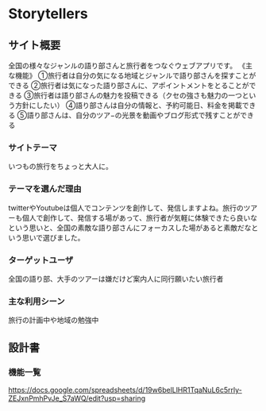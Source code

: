 # Storytellers

## サイト概要
全国の様々なジャンルの語り部さんと旅行者をつなぐウェブアプリです。
《主な機能》
①旅行者は自分の気になる地域とジャンルで語り部さんを探すことができる
②旅行者は気になった語り部さんに、アポイントメントをとることができる
③旅行者は語り部さんの魅力を投稿できる（クセの強さも魅力の一つという方針にしたい）
④語り部さんは自分の情報と、予約可能日、料金を掲載できる
⑤語り部さんは、自分のツア−の光景を動画やブログ形式で残すことができる


### サイトテーマ
いつもの旅行をちょっと大人に。

### テーマを選んだ理由
twitterやYoutubeは個人でコンテンツを創作して、発信しますよね。旅行のツアーも個人で創作して、発信する場があって、旅行者が気軽に体験できたら良いなという思いと、全国の素敵な語り部さんにフォーカスした場があると素敵だなという思いで選びました。

### ターゲットユーザ
全国の語り部、大手のツアーは嫌だけど案内人に同行願いたい旅行者

### 主な利用シーン
旅行の計画中や地域の勉強中

## 設計書

### 機能一覧
https://docs.google.com/spreadsheets/d/19w6belLlHR1TqaNuL6c5rrly-ZEJxnPmhPvJe_S7aWQ/edit?usp=sharing



